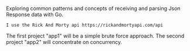 Exploring common patterns and concepts of receiving and parsing 
Json Response data with Go.

	I use the Rick And Morty api https://rickandmortyapi.com/api

The first project "app1" will be a simple brute force approach.
The second project "app2" will concentrate on concurrency.
